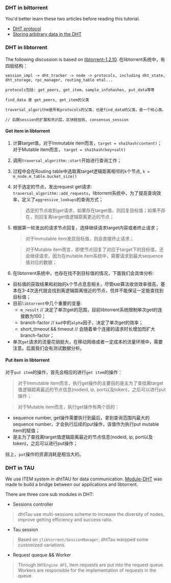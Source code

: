 ### DHT in bittorrent

You'd better learn these two articles before reading this tutorial.
- [DHT protocol](http://bittorrent.org/beps/bep_0005.html)
- [Storing arbitrary data in the DHT](http://bittorrent.org/beps/bep_0044.html)

### DHT in libtorrent
The following discussion is based on [libtorrent-1.2.10](https://github.com/arvidn/libtorrent/releases/tag/libtorrent-1.2.10).
在libtorrent系统中，有四层结构：

    session_impl -> dht_tracker -> node -> protocols, including dht_state, dht_storage, rpc_manager, routing_table etal...
    
    protocols包括: get_peers, get_item，sample_infohashes, put_data等等
    
    find_data 是 get_peers, get_item的父类

    traversal_algorithm是所有protocols的父类，也是find_data的父类，是一个核心类。
    
    // 后期session的扩展和共识层，区块链挂钩, consensus_session
    
#### Get item in libtorrent

1. 计算target值，对于Immutable item而言，`target = sha1hash(content)`；对于Mutable item而言，		`target = sha1hash(key+salt)`
2. 调用`traversal_algorithm::start`开始进行查询工作；
3. 过程中会在Routing table中选取离target逻辑距离相邻的`k`个节点, `k = m_node.m_table.bucket_size()`
4. 对于选定的节点，发出request get请求: `traversal_algorithm::add_requests`，libtorrent系统中，为了提高查询效率，定义了`aggressive_lookups`的查询方式；
	> 选定的节点收到get请求，如果存在target值，则回复目标值；如果不存在，则回复离target值逻辑距离更近的节点；
5. 根据第一轮发出的请求节点回复，选择继续请求target内容或者终止请求；
	> 对于Immutable item发现目标值，则会直接终止请求；
	
	> 对于Mutable item而言，即使节点回复了对应于target下的目标值，还会继续请求，因为在mutable item系统中，需要请求到最大sequence值对应的数据；
6. 在libtorrent系统中，也存在找不到目标值的情况，下面我们会具体分析:
  - 目标值的获取结果和初始的`k`个节点息息相关，尽管`KAD`算法收敛效率很高，基本在3-4次迭代就会找到离逻辑距离很近的节点，但并不能保证一定能查找到目标值；
  - 目前`libtorrent`中几个重要的变量:
  	- `m_result` // 决定了单次get的范围，目前libtorrent系统限制单次get的连接数为100；
  	- branch-factor // `kad`中的`alpha`因子，决定了单次get的效率；
  	- short_timeout && timeout // 会随着单个连接的请求时长增加而扩大branch-factor；
 - 单次`get`请求的流量花销挺大，在移动网络或者一定成本的流量环境中，需要注意。后面我们会有测试数据分析。

#### Put item in libtorrent
对于`put item`的操作，首先会相应的进行`get item`的操作：
> 对于Immutable item而言，执行get操作的主要目的是主为了查找离target值逻辑距离最近的节点信息(nodeid, ip, port以及token)，之后可以进行put操作；
	
> 对于Mutable item而言，执行get操作有两个目的：
 - sequence number, get操作需要执行到最后，拿到查询范围内最大的sequence number，才会执行后续的put操作，该值作为执行put mutable item的赋值；
 - 是主为了查找离target值逻辑距离最近的节点信息(nodeid, ip, port以及token)，之后可以进行put操作；

综上，`put`操作的资源消耗是相当大的。

### DHT in TAU
We use ITEM system in dhtTAU for data communication. [Module-DHT]() was made to build a bridge between our applications and libtorrent.

There are three core sub modules in DHT:
- Sessions controller
> dhtTau use multi-sessions scheme to increase the diversity of nodes, improve getting efficiency and success ratio.
- Tau session
> Based on `jlibtorrent/SessionManager`, dhtTau warpped some customized variations.
- Request queque && Worker
> Through `DHTEngine API`, item requests are put into the request queue. Workers are responsible for the implementation of requests in the queue.
